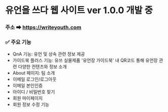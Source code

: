 # 유언을 쓰다 웹 사이트 ver 1.0.0 개발 중

### 주소 ➡ https://writeyouth.com

### ✅ 주요 기능
- QnA 기능: 유언 및 상속 관련 정보 제공
- 가이드북 플러스 기능: 유쓰 실물제품 '유언장 가이드북' 내 QR코드 통해 유언장 관련 다양한 컨텐츠와 정보 소개
- About 페이지: 팀 소개
- 이메일 로그인/로그아웃
- 이메일 본인인증
- 아이디 / 비밀번호 찾기
- 회원 마이페이지
- 회원 정보 수정 기능
